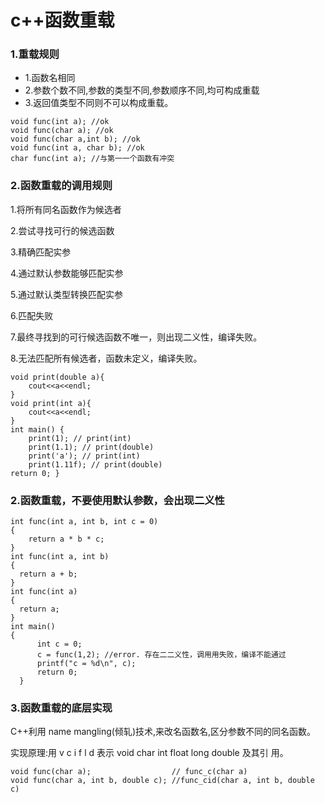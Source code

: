 # c++函数重载

### 1.重载规则
* 1.函数名相同
* 2.参数个数不同,参数的类型不同,参数顺序不同,均可构成重载
* 3.返回值类型不同则不可以构成重载。
```
void func(int a); //ok
void func(char a); //ok
void func(char a,int b); //ok
void func(int a, char b); //ok
char func(int a); //与第⼀一个函数有冲突
```

### 2.函数重载的调用规则
1.将所有同名函数作为候选者

2.尝试寻找可行的候选函数

3.精确匹配实参

4.通过默认参数能够匹配实参

5.通过默认类型转换匹配实参

6.匹配失败

7.最终寻找到的可行候选函数不唯一，则出现二义性，编译失败。

8.无法匹配所有候选者，函数未定义，编译失败。
```
void print(double a){
    cout<<a<<endl;
}
void print(int a){
    cout<<a<<endl;
}
int main() {
    print(1); // print(int)
    print(1.1); // print(double)
    print('a'); // print(int)
    print(1.11f); // print(double)
return 0; }
```

### 2.函数重载，不要使用默认参数，会出现二义性
```
int func(int a, int b, int c = 0)
{
    return a * b * c;
}
int func(int a, int b)
{
  return a + b;
}
int func(int a)
{
  return a;
}
int main()
{
      int c = 0;
      c = func(1,2); //error. 存在⼆二义性，调⽤用失败，编译不能通过
      printf("c = %d\n", c);
      return 0;
  }
```

### 3.函数重载的底层实现
C++利用 name mangling(倾轧)技术,来改名函数名,区分参数不同的同名函数。

实现原理:用 v c i f l d 表示 void char int float long double 及其引 用。
```
void func(char a);                  // func_c(char a)
void func(char a, int b, double c); //func_cid(char a, int b, double c)
```
